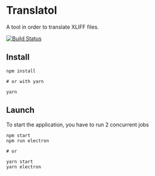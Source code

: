 # Translatol

A tool in order to translate XLIFF files.

[![Build Status](https://travis-ci.org/vtabary/translatol.svg?branch=master)](https://travis-ci.org/vtabary/translatol)

## Install

```
npm install

# or with yarn

yarn
```

## Launch

To start the application, you have to run 2 concurrent jobs

```
npm start
npm run electron

# or

yarn start
yarn electron
```
